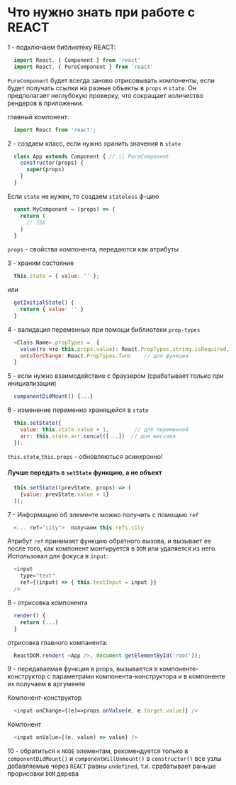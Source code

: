 # Что нужно знать при работе с REACT

1 - подключаем библиотеку REACT:
```javascript
  import React, { Component } from 'react'
  import React, { PureComponent } from 'react'
```
`PureComponent` будет всегда заново отрисовывать компоненты, если будет получать ссылки на разные объекты в `props` и `state`. Он предполагает неглубокую проверку, что сокращает количество рендеров в приложении.

главный компонент:
```javascript
  import React from 'react';	
```
2 - создаем класс, если нужно хранить значения в `state`
```javascript
  class App extends Component { // || PureComponent
    constructor(props) {
      super(props)
    }
  }
```
  Если `state` не нужен, то создаем `stateless` ф-цию
```javascript
  const MyComponent = (props) => {
    return (
      // JSX
    )
  }
```
`props` - свойства компонента, передаются как атрибуты

3 - храним состояние
```javascript
  this.state = { value: '' };
```
или
```javascript
  getInitialState() {
    return { value: '' }    
  }
```
4 - валидация переменных при помощи библиотеки `prop-types`
```javascript
  <Class Name>.propTypes =  {
    value(то что this.props.value): React.PropTypes.string.isRequired,  // для цифр
    onColorChange: React.PropTypes.func	   // для функции
  }
```
5 - если нужно взаимодействие с браузером (срабатывает только при инициализации)
```javascript
  componentDidMount() {...}
```
6 - изменение переменно хранящейся в `state`
```javascript
  this.setState({
    value: this.state.value + 1,        // для переменной
    arr: this.state.arr.concat([...])  // для массива
  });  
```
`this.state`,`this.props` - обновляються асинхронно!
#### Лучше передать в `setState` функцию, а не объект
```javascript
  this.setState((prevState, props) => (
    {value: prevState.value + 1}
  ));
```
7 - Информацию об элементе можно получить c помощью `ref`
```javascript
  <... ref="city">  получаем this.refs.city
```
Атрибут `ref` принимает функцию обратного вызова, и вызывает ее после того, как компонент монтируется в `DOM` или удаляется из него. Использовал для фокуса в `input`:
```javascript
  <input
    type="text"
    ref={(input) => { this.textInput = input }}
  />
```
8 - отрисовка компонента
```javascript
  render() {
    return (...)
  }
```
отрисовка главного компанента:
```javascript
  ReactDOM.render( <App />, document.getElementById('root'));		
```
9 - передаваемая функция в props, вызывается в компоненте-конструктор с параметрами компонента-конструктора и в компоненте их получаем в аргументе

  Компонент-конструктор
```javascript
  <input onChange={(e)=>props.onValue(e, e.target.value)} />
```

  Компонент
```javascript		
  <input onValue={(e, value) => value} />
```	

10 - обратиться к `NODE` элементам, рекомендуется только в `componentDidMount()` и `componentWillUnmount()` в `constructor()` все узлы добавляемые через `REACT` равны `undefined`, т.к. срабатывает раньше прорисовки `DOM` дерева
